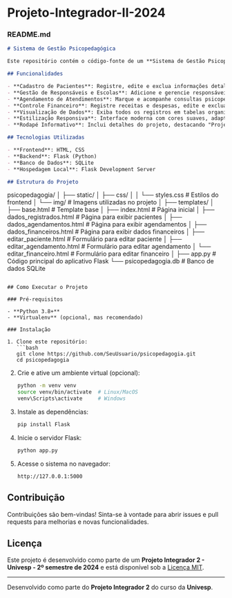 # Projeto-Integrador-II-2024

### README.md

```markdown
# Sistema de Gestão Psicopedagógica

Este repositório contém o código-fonte de um **Sistema de Gestão Psicopedagógica** desenvolvido para auxiliar profissionais na administração eficiente de seus atendimentos. O sistema oferece funcionalidades para o gerenciamento de pacientes, agendamentos, finanças, e mais, através de uma interface web simples e moderna.

## Funcionalidades

- **Cadastro de Pacientes**: Registre, edite e exclua informações detalhadas dos pacientes, como nome, data de nascimento e contato.
- **Gestão de Responsáveis e Escolas**: Adicione e gerencie responsáveis e instituições educacionais associadas aos pacientes.
- **Agendamento de Atendimentos**: Marque e acompanhe consultas psicopedagógicas com opções para editar e apagar agendamentos.
- **Controle Financeiro**: Registre receitas e despesas, edite e exclua registros financeiros.
- **Visualização de Dados**: Exiba todos os registros em tabelas organizadas com ações para edição e exclusão.
- **Estilização Responsiva**: Interface moderna com cores suaves, adaptável a diferentes tamanhos de tela.
- **Rodapé Informativo**: Inclui detalhes do projeto, destacando "Projeto Integrador 2 - Univesp - 2º semestre de 2024".

## Tecnologias Utilizadas

- **Frontend**: HTML, CSS
- **Backend**: Flask (Python)
- **Banco de Dados**: SQLite
- **Hospedagem Local**: Flask Development Server

## Estrutura do Projeto

```
psicopedagogia/
│
├── static/
│   ├── css/
│   │   └── styles.css  # Estilos do frontend
│   └── img/            # Imagens utilizadas no projeto
│
├── templates/
│   ├── base.html               # Template base
│   ├── index.html              # Página inicial
│   ├── dados_registrados.html  # Página para exibir pacientes
│   ├── dados_agendamentos.html # Página para exibir agendamentos
│   ├── dados_financeiros.html  # Página para exibir dados financeiros
│   ├── editar_paciente.html    # Formulário para editar paciente
│   ├── editar_agendamento.html # Formulário para editar agendamento
│   └── editar_financeiro.html  # Formulário para editar financeiro
│
├── app.py    # Código principal do aplicativo Flask
└── psicopedagogia.db # Banco de dados SQLite
```

## Como Executar o Projeto

### Pré-requisitos

- **Python 3.8+**
- **Virtualenv** (opcional, mas recomendado)

### Instalação

1. Clone este repositório:
   ```bash
   git clone https://github.com/SeuUsuario/psicopedagogia.git
   cd psicopedagogia
   ```

2. Crie e ative um ambiente virtual (opcional):
   ```bash
   python -m venv venv
   source venv/bin/activate  # Linux/MacOS
   venv\Scripts\activate     # Windows
   ```

3. Instale as dependências:
   ```bash
   pip install Flask
   ```

4. Inicie o servidor Flask:
   ```bash
   python app.py
   ```

5. Acesse o sistema no navegador:
   ```
   http://127.0.0.1:5000
   ```

## Contribuição

Contribuições são bem-vindas! Sinta-se à vontade para abrir issues e pull requests para melhorias e novas funcionalidades.

## Licença

Este projeto é desenvolvido como parte de um **Projeto Integrador 2 - Univesp - 2º semestre de 2024** e está disponível sob a [Licença MIT](LICENSE).

---

Desenvolvido como parte do **Projeto Integrador 2** do curso da **Univesp**.
```


 
